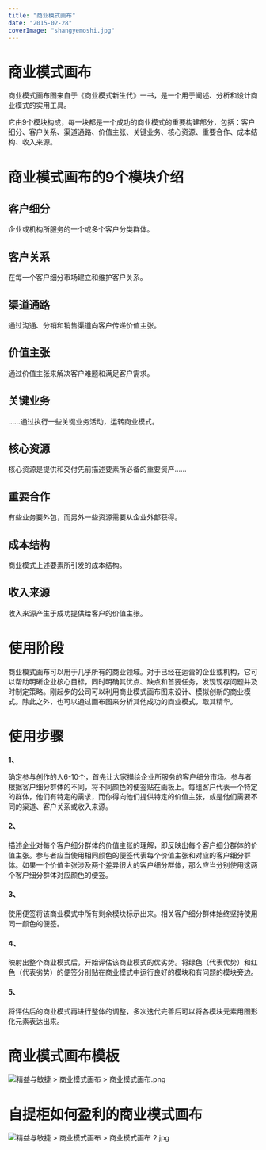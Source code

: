 ```yaml
---
title: "商业模式画布"
date: "2015-02-28"
coverImage: "shangyemoshi.jpg"
---
```


# 商业模式画布

商业模式画布图来自于《商业模式新生代》一书，是一个用于阐述、分析和设计商业模式的实用工具。

它由9个模块构成，每一块都是一个成功的商业模式的重要构建部分，包括：客户细分、客户关系、渠道通路、价值主张、关键业务、核心资源、重要合作、成本结构、收入来源。

# 商业模式画布的9个模块介绍

## 客户细分

企业或机构所服务的一个或多个客户分类群体。

## 客户关系

在每一个客户细分市场建立和维护客户关系。

## 渠道通路

通过沟通、分销和销售渠道向客户传递价值主张。

## 价值主张

通过价值主张来解决客户难题和满足客户需求。

## 关键业务

……通过执行一些关键业务活动，运转商业模式。

## 核心资源

核心资源是提供和交付先前描述要素所必备的重要资产……

## 重要合作

有些业务要外包，而另外一些资源需要从企业外部获得。

## 成本结构

商业模式上述要素所引发的成本结构。

## 收入来源

收入来源产生于成功提供给客户的价值主张。

# 使用阶段

商业模式画布可以用于几乎所有的商业领域。对于已经在运营的企业或机构，它可以帮助明晰企业核心目标，同时明确其优点、缺点和首要任务，发现现存问题并及时制定策略。刚起步的公司可以利用商业模式画布图来设计、模拟创新的商业模式。除此之外，也可以通过画布图来分析其他成功的商业模式，取其精华。

# 使用步骤

**1、**

确定参与创作的人6-10个，首先让大家描绘企业所服务的客户细分市场。参与者根据客户细分群体的不同，将不同颜色的便签贴在画板上。每组客户代表一个特定的群体，他们有特定的需求，而你得向他们提供特定的价值主张，或是他们需要不同的渠道、客户关系或收入来源。

#### 2、

描述企业对每个客户细分群体的价值主张的理解，即反映出每个客户细分群体的价值主张。参与者应当使用相同颜色的便签代表每个价值主张和对应的客户细分群体。如果一个价值主张涉及两个差异很大的客户细分群体，那么应当分别使用这两个客户细分群体对应颜色的便签。

#### 3、

使用便签将该商业模式中所有剩余模块标示出来。相关客户细分群体始终坚持使用同一颜色的便签。

#### 4、

映射出整个商业模式后，开始评估该商业模式的优劣势。将绿色（代表优势）和红色（代表劣势）的便签分别贴在商业模式中运行良好的模块和有问题的模块旁边。

#### 5、

将评估后的商业模式再进行整体的调整，多次迭代完善后可以将各模块元素用图形化元素表达出来。

# 商业模式画布模板

![](https://cf.jd.com/download/attachments/43702708/%E5%95%86%E4%B8%9A%E6%A8%A1%E5%BC%8F%E7%94%BB%E5%B8%83.png?version=1&modificationDate=1423451325000&api=v2 "精益与敏捷 > 商业模式画布 > 商业模式画布.png")

# 自提柜如何盈利的商业模式画布

![](https://cf.jd.com/download/attachments/43702708/%E5%95%86%E4%B8%9A%E6%A8%A1%E5%BC%8F%E7%94%BB%E5%B8%83%202.jpg?version=1&modificationDate=1423452305000&api=v2 "精益与敏捷 > 商业模式画布 > 商业模式画布 2.jpg")
